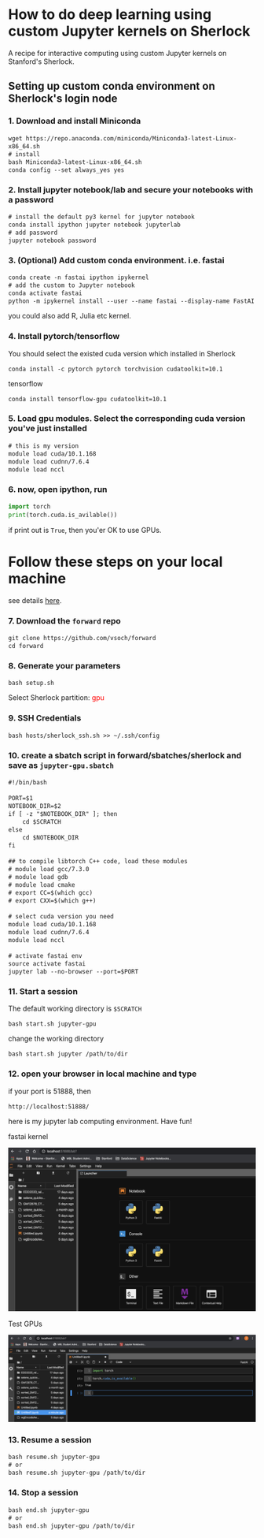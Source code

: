 # How to do deep learning using custom Jupyter kernels on Sherlock


A recipe for interactive computing using custom Jupyter kernels on Stanford's Sherlock.

## Setting up custom conda environment on Sherlock's login node
### 1. Download and install Miniconda
```shell
wget https://repo.anaconda.com/miniconda/Miniconda3-latest-Linux-x86_64.sh
# install
bash Miniconda3-latest-Linux-x86_64.sh 
conda config --set always_yes yes 
```


### 2. Install jupyter notebook/lab and secure your notebooks with a password  

```shell
# install the default py3 kernel for jupyter notebook
conda install ipython jupyter notebook jupyterlab
# add password
jupyter notebook password
```

### 3. (Optional) Add custom conda environment. i.e. fastai
```shell
conda create -n fastai ipython ipykernel 
# add the custom to Jupyter notebook
conda activate fastai
python -m ipykernel install --user --name fastai --display-name FastAI

```
you could also add R, Julia etc kernel.

### 4. Install pytorch/tensorflow

You should select the existed cuda version which installed in Sherlock
```shell
conda install -c pytorch pytorch torchvision cudatoolkit=10.1 
```
tensorflow
```shell
conda install tensorflow-gpu cudatoolkit=10.1
```

### 5. Load gpu modules. Select the corresponding cuda version you've just installed 
```shell
# this is my version
module load cuda/10.1.168
module load cudnn/7.6.4
module load nccl
```

### 6. now, open ipython, run
```python
import torch
print(torch.cuda.is_avilable())
```
if print out is `True`, then you'er OK to use GPUs.

# Follow these steps on your local machine
see details [here](https://vsoch.github.io/lessons/sherlock-jupyter/).

### 7. Download the `forward` repo
```shell
git clone https://github.com/vsoch/forward
cd forward
```
### 8. Generate your parameters
```shell
bash setup.sh
```
Select Sherlock partition: <span style="color: red">gpu</span>

### 9. SSH Credentials

```shell
bash hosts/sherlock_ssh.sh >> ~/.ssh/config
```

### 10. create a sbatch script in forward/sbatches/sherlock and save as `jupyter-gpu.sbatch`

```shell
#!/bin/bash

PORT=$1
NOTEBOOK_DIR=$2
if [ -z "$NOTEBOOK_DIR" ]; then
    cd $SCRATCH
else
    cd $NOTEBOOK_DIR
fi

## to compile libtorch C++ code, load these modules
# module load gcc/7.3.0
# module load gdb
# module load cmake
# export CC=$(which gcc)
# export CXX=$(which g++)

# select cuda version you need
module load cuda/10.1.168
module load cudnn/7.6.4
module load nccl

# activate fastai env 
source activate fastai 
jupyter lab --no-browser --port=$PORT
```

### 11. Start a session
The default working directory is `$SCRATCH`
```shell
bash start.sh jupyter-gpu
```
change the working directory 
```shell
bash start.sh jupyter /path/to/dir
```

### 12. open your browser in local machine and type  

if your port is 51888, then
```
http://localhost:51888/
```
here is my jupyter lab computing environment. Have fun!

fastai kernel 
 
 ![sherlock](/images/sherlock.conda.png)

Test GPUs  

![fastai](/images/sherlock.fastai.gpu.png)



### 13. Resume a session
```shell
bash resume.sh jupyter-gpu
# or
bash resume.sh jupyter-gpu /path/to/dir
```
### 14. Stop a session

```shell
bash end.sh jupyter-gpu
# or
bash end.sh jupyter-gpu /path/to/dir
```





